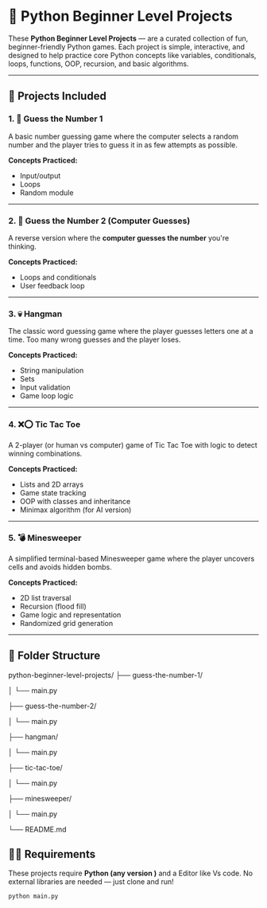 # 🐍 Python Beginner Level Projects

These **Python Beginner Level Projects** —  are a curated collection of fun, beginner-friendly Python games. Each project is simple, interactive, and designed to help practice core Python concepts like variables, conditionals, loops, functions, OOP, recursion, and basic algorithms.

---

## 🚀 Projects Included

### 1. 🎯 Guess the Number 1
A basic number guessing game where the computer selects a random number and the player tries to guess it in as few attempts as possible.

**Concepts Practiced:**  
- Input/output  
- Loops  
- Random module

---

### 2. 🧠 Guess the Number 2 (Computer Guesses)
A reverse version where the **computer guesses the number** you're thinking.

**Concepts Practiced:**  
- Loops and conditionals  
- User feedback loop

---

### 3. 💀 Hangman
The classic word guessing game where the player guesses letters one at a time. Too many wrong guesses and the player loses.

**Concepts Practiced:**  
- String manipulation  
- Sets  
- Input validation  
- Game loop logic

---

### 4. ❌⭕ Tic Tac Toe
A 2-player (or human vs computer) game of Tic Tac Toe with logic to detect winning combinations.

**Concepts Practiced:**  
- Lists and 2D arrays  
- Game state tracking  
- OOP with classes and inheritance  
- Minimax algorithm (for AI version)

---

### 5. 💣 Minesweeper
A simplified terminal-based Minesweeper game where the player uncovers cells and avoids hidden bombs.

**Concepts Practiced:**  
- 2D list traversal  
- Recursion (flood fill)  
- Game logic and representation  
- Randomized grid generation

---

## 📂 Folder Structure

python-beginner-level-projects/
├── guess-the-number-1/

│ └── main.py

├── guess-the-number-2/

│ └── main.py

├── hangman/

│ └── main.py

├── tic-tac-toe/

│ └── main.py

├── minesweeper/

│ └── main.py

└── README.md

## 🧑‍💻 Requirements

These projects require **Python (any version )** and a Editor like Vs code. No external libraries are needed — just clone and run!

```bash
python main.py
